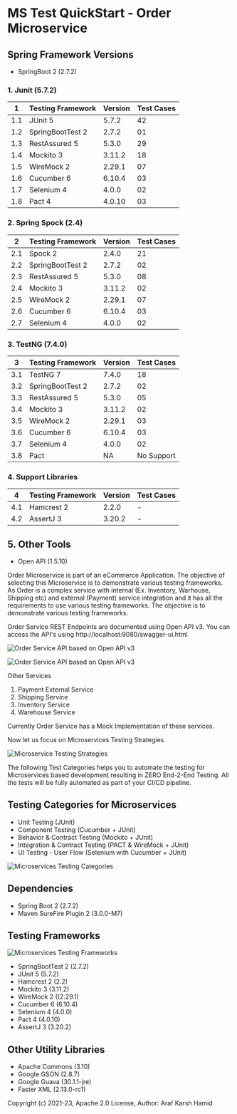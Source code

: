 # MS Test QuickStart - Order Microservice

## Spring Framework Versions

- SpringBoot 2 (2.7.2)

### 1. Junit (5.7.2)

| 1   | Testing Framework | Version | Test Cases |
|-----|-------------------|---------|------------|
| 1.1 | JUnit 5           | 5.7.2   | 42         |
| 1.2 | SpringBootTest 2  | 2.7.2   | 01         |
| 1.3 | RestAssured 5     | 5.3.0   | 29         |
| 1.4 | Mockito 3         | 3.11.2  | 18         |
| 1.5 | WireMock 2        | 2.29.1  | 07         |
| 1.6 | Cucumber 6        | 6.10.4  | 03         |
| 1.7 | Selenium 4        | 4.0.0   | 02         |
| 1.8 | Pact 4            | 4.0.10  | 03         |

### 2. Spring Spock (2.4)

| 2   | Testing Framework | Version | Test Cases |
|-----|-------------------|---------|------------|
| 2.1 | Spock 2           | 2.4.0   | 21         |
| 2.2 | SpringBootTest 2  | 2.7.2   | 02         |
| 2.3 | RestAssured 5     | 5.3.0   | 08         |
| 2.4 | Mockito 3         | 3.11.2  | 02         |
| 2.5 | WireMock 2        | 2.29.1  | 07         |
| 2.6 | Cucumber 6        | 6.10.4  | 03         |
| 2.7 | Selenium 4        | 4.0.0   | 02         |


### 3. TestNG (7.4.0)

| 3   | Testing Framework | Version | Test Cases |
|-----|-------------------|---------|------------|
| 3.1 | TestNG 7          | 7.4.0   | 18         |
| 3.2 | SpringBootTest 2  | 2.7.2   | 02         |
| 3.3 | RestAssured 5     | 5.3.0   | 05         |
| 3.4 | Mockito 3         | 3.11.2  | 02         |
| 3.5 | WireMock 2        | 2.29.1  | 03         |
| 3.6 | Cucumber 6        | 6.10.4  | 03         |
| 3.7 | Selenium 4        | 4.0.0   | 02         |
| 3.8 | Pact              | NA      | No Support |


### 4. Support Libraries

| 4   | Testing Framework | Version | Test Cases |
|-----|-------------------|---------|------------|
| 4.1 | Hamcrest 2        | 2.2.0   | -          |
| 4.2 | AssertJ 3         | 3.20.2  | -          |


## 5. Other Tools 
- Open API (1.5.10)

Order Microservice is part of an eCommerce Application. The objective of selecting this Microservice is to demonstrate various testing frameworks. As Order is a complex service with internal (Ex. Inventory, Warhouse, Shipping etc) and external (Payment) service integration and it has all the requirements to use various testing frameworks. The objective is to demonstrate various testing frameworks. 

Order Service REST Endpoints are documented using Open API v3. 
You can access the API's using http://localhost:9080/swagger-ui.html

![Order Service API based on Open API v3](https://raw.githubusercontent.com/arafkarsh/ms-test-quickstart/master/diagrams/Order-OpenAPI-Order.jpg)

![Order Service API based on Open API v3](https://raw.githubusercontent.com/arafkarsh/ms-test-quickstart/master/diagrams/Order-OpenAPI-Core.jpg)

Other Services

1. Payment External Service
2. Shipping Service
3. Inventory Service
4. Warehouse Service

Currently Order Service has a Mock Implementation of these services.

Now let us focus on Microservices Testing Strategies.

![Microservice Testing Strategies](https://raw.githubusercontent.com/arafkarsh/ms-test-quickstart/master/diagrams/Microservices-Testing-Strategies-1.jpg)

The following Test Categories helps you to automate the testing for Microservices based development resulting in ZERO End-2-End Testing.
All the tests will be fully automated as part of your CI/CD pipeline.

## Testing Categories for Microservices

- Unit Testing (JUnit)
- Component Testing (Cucumber + JUnit)
- Behavior &  Contract Testing (Mockito + JUnit)
- Integration & Contract Testing (PACT & WireMock + JUnit)
- UI Testing - User Flow (Selenium with Cucumber + JUnit)

![Microservices Testing Categories](https://raw.githubusercontent.com/arafkarsh/ms-test-quickstart/master/diagrams/Microservices-Testing-Strategies-2.jpg)

## Dependencies

- Spring Boot 2 (2.7.2)
- Maven SureFire Plugin 2 (3.0.0-M7)

## Testing Frameworks

![Microservices Testing Frameworks](https://raw.githubusercontent.com/arafkarsh/ms-test-quickstart/master/diagrams/Microservices-Testing-Tools.jpg)

- SpringBootTest 2 (2.7.2)
- JUnit 5 (5.7.2)
- Hamcrest 2 (2.2)
- Mockito 3 (3.11.2)
- WireMock 2 ((2.29.1)
- Cucumber 6 (6.10.4)
- Selenium 4 (4.0.0)
- Pact 4 (4.0.10)
- AssertJ 3 (3.20.2)

## Other Utility Libraries

- Apache Commons (3.10)
- Google GSON (2.8.7)
- Google Guava (30.1.1-jre)
- Faster XML (2.13.0-rc1)


Copyright (c) 2021-23, Apache 2.0 License, Author: Araf Karsh Hamid

